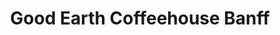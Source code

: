 ---
title: "Good Earth Coffeehouse Banff"
url: /banff/good-earth-coffeehouse-banff/
shop: bakery
---